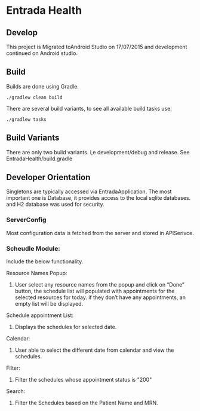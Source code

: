 # Entrada Health


## Develop
This project is Migrated toAndroid Studio on 17/07/2015 and development continued on Android studio.


## Build
Builds are done using Gradle.

    ./gradlew clean build

There are several build variants, to see all available build tasks use:

    ./gradlew tasks

## Build Variants
There are only two build variants. i,e development/debug and release.
  See EntradaHealth/build.gradle

## Developer Orientation
Singletons are typically accessed via EntradaApplication.
The most important one is Database, it provides access to the local sqlite databases. and H2 database was used for security.

### ServerConfig
Most configuration data is fetched from the server and stored in APISerivce.

### Scheudle Module:

Include the below functionality.

Resource Names Popup:
1. User select any resource names from the popup and click on “Done” button, the schedule list will populated with appointments for the selected resources for today. if they don’t have any appointments, an empty list will be displayed.

Schedule appointment List:
1. Displays the schedules for selected date.

Calendar:
1. User able to select the different date from calendar and view the schedules.

Filter:
1. Filter the schedules whose appointment status is "200"

Search:
1. Filter the Schedules based on the Patient Name and MRN.


